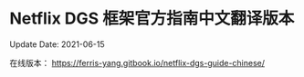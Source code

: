 # Netflix DGS 框架官方指南中文翻译版本

Update Date: 2021-06-15


在线版本：
https://ferris-yang.gitbook.io/netflix-dgs-guide-chinese/
